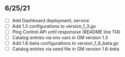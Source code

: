 ## 6/25/21

- [ ] Add Dashboard deployment, service
- [ ] Add 1.3 configurations to version_1_3.go
- [ ] Ping Control API until responsive (README line 114)
- [ ] Catalog entries via env vars in GM version 1.3
- [ ] Add 1.6-beta configurations to version_1_6_beta.go
- [ ] Catalog entries via seed file in GM version 1.6-beta
